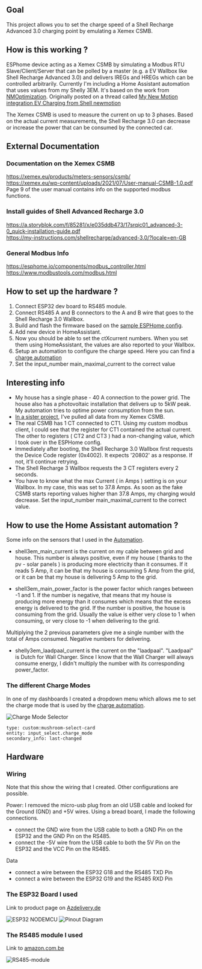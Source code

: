 ## Goal

This project allows you to set the charge speed of a Shell Recharge Advanced 3.0 charging point by emulating a Xemex CSMB.

## How is this working ?

ESPhome device acting as a Xemex CSMB by simulating a Modbus RTU Slave/Client/Server that can be polled by a master (e.g. a EV Wallbox like Shell Recharge Advanced 3.0) and delivers IREGs and HREGs which can be controlled arbitrarily. Currently I'm including a Home Assistant automation that uses values from my Shelly 3EM. It's based on the work from [NMOptimization](https://community.home-assistant.io/u/NMOptimization). Originally posted on a thread called [My New Motion integration EV Charging from Shell newmotion](https://community.home-assistant.io/t/my-new-motion-integration-ev-charging-from-shell-newmotion/369593/153)

The Xemex CSMB is used to measure the current on up to 3 phases. Based on the actual current measurements, the Shell Recharge 3.0 can decrease or increase the power that can be consumed by the connected car.

## External Documentation

### Documentation on the Xemex CSMB

https://xemex.eu/products/meters-sensors/csmb/  
https://xemex.eu/wp-content/uploads/2021/07/User-manual-CSMB-1.0.pdf  
Page 9 of the user manual contains info on the supported modbus functions.

### Install guides of Shell Advanced Recharge 3.0

https://a.storyblok.com/f/85281/x/e035ddb473/17srqic01_advanced-3-0_quick-installation-guide.pdf  
https://my-instructions.com/shellrecharge/advanced-3.0/?locale=en-GB

### General Modbus Info

https://esphome.io/components/modbus_controller.html  
https://www.modbustools.com/modbus.html

## How to set up the hardware ?

1. Connect ESP32 dev board to RS485 module.
2. Connect RS485 A and B connectors to the A and B wire that goes to the Shell Recharge 3.0 Wallbox.
3. Build and flash the firmware based on the [sample ESPHome config](/esphome-xemex-fake-modbus-server.yaml).
4. Add new device in HomeAssistant.
5. Now you should be able to set the ctXcurrent numbers. When you set them using HomeAssistant, the values are also reported to your Wallbox.
6. Setup an automation to configure the charge speed. Here you can find a [charge automation](/charge_automation.yaml)
7. Set the input_number main_maximal_current to the correct value

## Interesting info

- My house has a single phase - 40 A connection to the power grid. The house also has a photovoltaic installation that delivers up to 5kW peak. My automation tries to optime power consumption from the sun.
- [In a sister project](https://github.com/thomase1234/esphome-modbus-client-xemex-csmb), I've pulled all data from my Xemex CSMB.
- The real CSMB has 1 CT connected to CT1. Using my custom modbus client, I could see that the register for CT1 contained the actual current. The other to registers ( CT2 and CT3 ) had a non-changing value, which I took over in the ESPHome config.
- Immediately after booting, the Shell Recharge 3.0 Wallbox first requests the Device Code register (0x4002). It expects '20802' as a response. If not, it'll continue retrying.
- The Shell Recharge 3 Wallbox requests the 3 CT registers every 2 seconds.
- You have to know what the max Current ( in Amps ) setting is on your Wallbox. In my case, this was set to 37.8 Amps. As soon as the fake CSMB starts reporting values higher than 37.8 Amps, my charging would decrease. Set the input_number main_maximal_current to the correct value.

## How to use the Home Assistant automation ?

Some info on the sensors that I used in the [Automation](/charge_automation.yaml).

- shell3em_main_current is the current on my cable between grid and house. This number is always positive, even if my house ( thanks to the pv - solar panels ) is producing more electricity than it consumes. If it reads 5 Amp, it can be that my house is consuming 5 Amp from the grid, or it can be that my house is delivering 5 Amp to the grid.

- shell3em_main_power_factor is the power factor which ranges between -1 and 1. If the number is negative, that means that my house is producing more energy than it consumes which means that the excess energy is delivered to the grid. If the number is positive, the house is consuming from the grid. Usually the value is either very close to 1 when consuming, or very close to -1 when delivering to the grid.

Multiplying the 2 previous parameters give me a single number with the total of Amps consumed. Negative numbers for delivering.

- shelly3em_laadpaal_current is the current on the "laadpaal". "Laadpaal" is Dutch for Wall Charger. Since I know that the Wall Charger will always consume energy, I didn't multiply the number with its corresponding power_factor.

### The different Charge Modes

In one of my dashboards I created a dropdown menu which allows me to set the charge mode that is used by the [charge automation](/charge_automation.yaml).

![Charge Mode Selector](/pictures/HomeAssistant_ChargeMode.png)

```
type: custom:mushroom-select-card
entity: input_select.charge_mode
secondary_info: last-changed
```

## Hardware

### Wiring

Note that this show the wiring that I created. Other configurations are possible.

Power: I removed the micro-usb plug from an old USB cable and looked for the Ground (GND) and +5V wires. Using a bread board, I made the following connections.

- connect the GND wire from the USB cable to both a GND Pin on the ESP32 and the GND Pin on the RS485.
- connect the -5V wire from the USB cable to both the 5V Pin on the ESP32 and the VCC Pin on the RS485.

Data

- connect a wire between the ESP32 G18 and the RS485 TXD Pin
- connect a wire between the ESP32 G19 and the RS485 RXD Pin

### The ESP32 Board I used

Link to product page on [Azdelivery.de](https://www.az-delivery.de/en/collections/alle-produkte/products/esp32-developmentboard)

![ESP32 NODEMCU](/pictures/esp32-nodemcu-module-wlan-wifi-development-board-mit-cp2102-nachfolgermodell-zum-esp8266-kompatibel-mit-arduino-872375_400x.webp)
![Pinout Diagram](/pictures/ESP_-_32_NodeMCU_Developmentboard_Pinout_Diagram.jpg)

### The RS485 module I used

Link to [amazon.com.be](https://www.amazon.com.be/-/nl/Fasizi-RS485-adapter-seri%C3%ABle-aansluiting/dp/B09Z2GTMJ8/)

![RS485-module](/pictures/RS485_Adapter.jpg)

